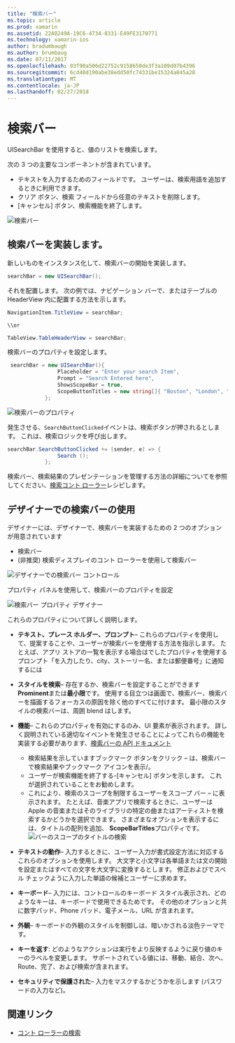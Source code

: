 ```yaml
---
title: "検索バー"
ms.topic: article
ms.prod: xamarin
ms.assetid: 22A8249A-19C6-4734-8331-E49FE3170771
ms.technology: xamarin-ios
author: bradumbaugh
ms.author: brumbaug
ms.date: 07/11/2017
ms.openlocfilehash: 03f90a506d22752c9158650de3f3a109d07b4396
ms.sourcegitcommit: 6cd40d190abe38edd50fc74331be15324a845a28
ms.translationtype: MT
ms.contentlocale: ja-JP
ms.lasthandoff: 02/27/2018
---
```

# <a name="search-bar"></a>検索バー

UISearchBar を使用すると、値のリストを検索します。 

次の 3 つの主要なコンポーネントが含まれています。 

- テキストを入力するためのフィールドです。 ユーザーは、検索用語を追加するときに利用できます。
- クリア ボタン、検索 フィールドから任意のテキストを削除します。
- [キャンセル] ボタン、検索機能を終了します。

![検索バー](searchbar-images/image1.png)

## <a name="implementing-the-search-bar"></a>検索バーを実装します。

新しいものをインスタンス化して、検索バーの開始を実装します。

```csharp
searchBar = new UISearchBar();
```

それを配置します。 次の例では、ナビゲーション バーで、またはテーブルの HeaderView 内に配置する方法を示します。

```csharp
NavigationItem.TitleView = searchBar;

\\or

TableView.TableHeaderView = searchBar;
```

検索バーのプロパティを設定します。

```csharp
 searchBar = new UISearchBar(){
                Placeholder = "Enter your search Item",
                Prompt = "Search Entered here",
                ShowsScopeBar = true,
                ScopeButtonTitles = new string[]{ "Boston", "London", "SF" },
            };
```

![検索バーのプロパティ](searchbar-images/image6.png)

発生させる、`SearchButtonClicked`イベントは、検索ボタンが押されるとします。 これは、検索ロジックを呼び出します。

```csharp
searchBar.SearchButtonClicked += (sender, e) => {
                Search ();
            };
```

検索バー、検索結果のプレゼンテーションを管理する方法の詳細についてを参照してください、[検索コント ローラー](https://developer.xamarin.com/recipes/ios/content_controls/search-controller/)レシピします。

## <a name="using-the-search-bar-in-the-designer"></a>デザイナーでの検索バーの使用

デザイナーには、デザイナーで、検索バーを実装するための 2 つのオプションが用意されています

- 検索バー
- (非推奨) 検索ディスプレイのコント ローラーを使用して検索バー

![デザイナーでの検索バー コントロール](searchbar-images/image2.png)

プロパティ パネルを使用して、検索バーのプロパティを設定

![検索バー プロパティ デザイナー](searchbar-images/image3.png)

これらのプロパティについて詳しく説明します。

- **テキスト、プレース ホルダー、プロンプト**– これらのプロパティを使用して、提案することや、ユーザーが検索バーを使用する方法を指示します。 たとえば、アプリ ストアの一覧を表示する場合はでしたプロパティを使用するプロンプト「を入力したり、city、ストーリー名、または郵便番号」に通知するには
- **スタイルを検索**– 存在するか、検索バーを設定することができます**Prominent**または**最小限**です。 使用する目立つは画面で、検索バー、検索バーを描画するフォーカスの原因を除く他のすべてに付けます。 最小限のスタイルの検索バーは、周囲 blend はします。
- **機能**– これらのプロパティを有効にするのみ、UI 要素が表示されます。 詳しく説明されている適切なイベントを発生させることによってこれらの機能を実装する必要があります、[検索バーの API ドキュメント](https://developer.xamarin.com/api/type/UIKit.UISearchBar/)
    - 検索結果を示していますブックマーク ボタンをクリック – は、検索バーで検索結果やブックマーク アイコンを表示/。
    - ユーザーが検索機能を終了する-[キャンセル] ボタンを示します。 これが選択されていることをお勧めします。
    - これにより、検索のスコープを制限するユーザーをスコープ バー – に表示されます。 たとえば、音楽アプリで検索するときに、ユーザーは Apple の音楽またはそのライブラリの特定の曲またはアーティストを検索するかどうかを選択できます。 さまざまなオプションを表示するには、タイトルの配列を追加、 **ScopeBarTitles**プロパティです。
    ![バーのスコープのタイトルの検索](searchbar-images/image4.png)

- **テキストの動作**– 入力するときに、ユーザー入力が書式設定方法に対応するこれらのオプションを使用します。 大文字と小文字は各単語または文の開始を設定またはすべての文字を大文字に変換するとします。 修正およびでスペル チェックように入力した単語の候補とユーザーに求めます。
- **キーボード**– 入力には、コントロールのキーボード スタイル表示され、どのようなキーは、キーボードで使用できるためです。 その他のオプションと共に数字パッド、Phone パッド、電子メール、URL が含まれます。
- **外観**– キーボードの外観のスタイルを制御しは、暗いかされる淡色テーマです。
- **キーを返す**: どのようなアクションは実行をより反映するように戻り値のキーのラベルを変更します。 サポートされている値には、移動、結合、次へ、Route、完了、および検索が含まれます。
- **セキュリティで保護された**– 入力をマスクするかどうかを示します (パスワードの入力など)。

## <a name="related-links"></a>関連リンク

- [コント ローラーの検索](https://developer.xamarin.com/recipes/ios/content_controls/search-controller/)
